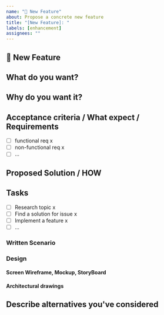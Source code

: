 ```yaml
---
name: "🚀 New Feature"
about: Propose a concrete new feature
title: "[New Feature]: "
labels: [enhancement]
assignees: ""
---
```


<!---
Thanks for filing an issue 😄 ! Before you submit, please read the following:

Verify first that your feature was not already discussed
-->

<!--issue name: what is going to be built-->
<!--issue name: feature/functionality/what user wants-->

## 🚀 New Feature

## What do you want?

<!-- <functionality/feature/need> -->
<!-- eg: settle payment by using credit card -->

## Why do you want it?

<!-- <benefit/purpose/motivation/for what> -->
<!-- Please outline the motivation for the request. -->
<!-- eg: use a credit card in online purchasing -->

## Acceptance criteria / What expect / Requirements

<!-- user functional and non-functional requirements that need to have been met -->
<!-- Given/When/Then format is helpful way to specify criteria: -->
<!-- eg: Given some precondition When I do some action Then I expect some result -->
<!-- Verification checklist works well as Given/When/Then alternative -->

- [ ] functional req x
- [ ] non-functional req x
- [ ] ...

## Proposed Solution / HOW

## Tasks

<!-- To do list to achieve what you want -->

- [ ] Research topic x
- [ ] Find a solution for issue x
- [ ] Implement a feature x
- [ ] ...

### Written Scenario

<!-- specifies the interaction between the end user and the system in completing the goal -->
<!--https://www.visual-paradigm.com/support/documents/vpuserguide/2607/2825/86212_usingusersto.html-->

### Design

#### Screen Wireframe, Mockup, StoryBoard

#### Architectural drawings

## Describe alternatives you've considered

<!-- A clear and concise description of any alternative solutions or features you've considered,
and why you think they wouldn't be good enough. -->
